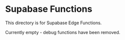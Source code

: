 # Supabase Functions

This directory is for Supabase Edge Functions.

Currently empty - debug functions have been removed.